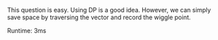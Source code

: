 This question is easy. Using DP is a good idea. However, we can simply save space by traversing the vector and record the wiggle point.

Runtime: 3ms
